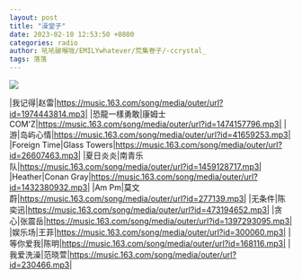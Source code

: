 ```yaml
---
layout: post
title: "澡堂子"
date: 2023-02-10 12:53:50 +0800
categories: radio
author: 吼吼破喉咙/EMILYwhatever/荒集卷子/-ccrystal_
tags: 落落
---
```

![]({{site.baseurl}}/images/cover_20230210.jpg)

|我记得|赵雷|https://music.163.com/song/media/outer/url?id=1974443814.mp3|
|恐龍一樣勇敢|康姆士COM'Z|https://music.163.com/song/media/outer/url?id=1474157796.mp3|
|游|岛屿心情|https://music.163.com/song/media/outer/url?id=41659253.mp3|
|Foreign Time|Glass Towers|https://music.163.com/song/media/outer/url?id=26607463.mp3|
|夏日炎炎|南青乐队|https://music.163.com/song/media/outer/url?id=1459128717.mp3|
|Heather|Conan Gray|https://music.163.com/song/media/outer/url?id=1432380932.mp3|
|Am Pm|莫文蔚|https://music.163.com/song/media/outer/url?id=277139.mp3|
|无条件|陈奕迅|https://music.163.com/song/media/outer/url?id=473194652.mp3|
|贪心|张震岳|https://music.163.com/song/media/outer/url?id=1397293095.mp3|
|娱乐场|王菲|https://music.163.com/song/media/outer/url?id=300060.mp3|
|等你爱我|陈明|https://music.163.com/song/media/outer/url?id=168116.mp3|
|我爱洗澡|范晓萱|https://music.163.com/song/media/outer/url?id=230466.mp3|

